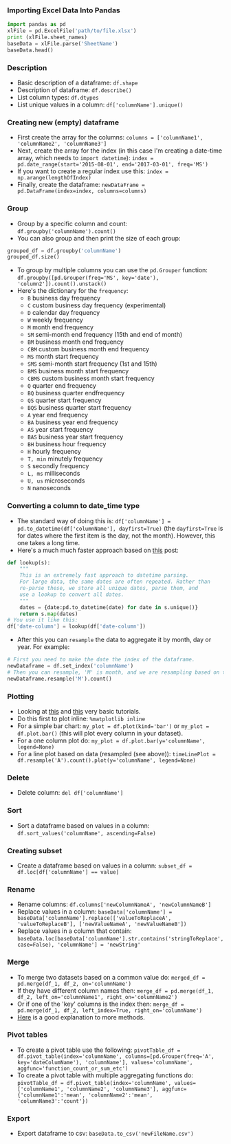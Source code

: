 ### Importing Excel Data Into Pandas
```python
import pandas as pd
xlFile = pd.ExcelFile('path/to/file.xlsx')
print (xlFile.sheet_names)
baseData = xlFile.parse('SheetName')
baseData.head()
```

### Description
* Basic description of a dataframe: `df.shape`
* Description of dataframe: `df.describe()`
* List column types: `df.dtypes`
* List unique values in a column: `df['columnName'].unique()`

### Creating new (empty) dataframe
* First create the array for the columns: `columns = ['columnName1', 'columnName2', 'columnName3']`
* Next, create the array for the index (in this case I'm creating a date-time array, which needs to `import datetime`): `index = pd.date_range(start='2015-08-01', end='2017-03-01', freq='MS')`
* If you want to create a regular index use this: `index = np.arange(lengthOfIndex)`
* Finally, create the dataframe: `newDataFrame = pd.DataFrame(index=index, columns=columns)`

### Group
* Group by a specific column and count: `df.groupby('columnName').count()`
* You can also group and then print the size of each group:
```python
grouped_df = df.groupby('columnName')
grouped_df.size()
```
* To group by multiple columns you can use the `pd.Grouper` function: `df.groupby([pd.Grouper(freq='MS', key='date'), 'column2']).count().unstack()`
* Here's the dictionary for the `frequency`:
  * `B`	business day frequency
  * `C`	custom business day frequency (experimental)
  * `D`	calendar day frequency
  * `W`	weekly frequency
  * `M`	month end frequency
  * `SM`	semi-month end frequency (15th and end of month)
  * `BM`	business month end frequency
  * `CBM`	custom business month end frequency
  * `MS`	month start frequency
  * `SMS`	semi-month start frequency (1st and 15th)
  * `BMS`	business month start frequency
  * `CBMS`	custom business month start frequency
  * `Q`	quarter end frequency
  * `BQ`	business quarter endfrequency
  * `QS`	quarter start frequency
  * `BQS`	business quarter start frequency
  * `A`	year end frequency
  * `BA`	business year end frequency
  * `AS`	year start frequency
  * `BAS`	business year start frequency
  * `BH`	business hour frequency
  * `H`	hourly frequency
  * `T, min`	minutely frequency
  * `S`	secondly frequency
  * `L, ms`	milliseconds
  * `U, us`	microseconds
  * `N`	nanoseconds

### Converting a column to date_time type
* The standard way of doing this is: `df['columnName'] = pd.to_datetime(df['columnName'], dayfirst=True)` (the `dayfirst=True` is for dates where the first item is the day, not the month). However, this one takes a long time.
* Here's a much much faster approach based on [this](https://stackoverflow.com/questions/29882573/pandas-slow-date-conversion) post:
```python
def lookup(s):
    """
    This is an extremely fast approach to datetime parsing.
    For large data, the same dates are often repeated. Rather than
    re-parse these, we store all unique dates, parse them, and
    use a lookup to convert all dates.
    """
    dates = {date:pd.to_datetime(date) for date in s.unique()}
    return s.map(dates)
# You use it like this:
df['date-column'] = lookup(df['date-column'])
```
* After this you can `resample` the data to aggregate it by month, day or year. For example:
```python
# First you need to make the date the index of the dataframe.
newDataframe = df.set_index('columnName')
# Then you can resample, 'M' is month, and we are resampling based on the count. 'A' is year.
newDataframe.resample('M').count()
```

### Plotting
* Looking at [this](http://pandas.pydata.org/pandas-docs/stable/visualization.html#visualization-barplot) and [this](http://pbpython.com/simple-graphing-pandas.html) very basic tutorials.
* Do this first to plot inline: `%matplotlib inline`
* For a simple bar chart: `my_plot = df.plot(kind='bar')` or `my_plot = df.plot.bar()` (this will plot every column in your dataset).
* For a one column plot do: `my_plot = df.plot.bar(y='columnName', legend=None)`
* For a line plot based on data (resampled (see above)): `timeLinePlot = df.resample('A').count().plot(y='columnName', legend=None)`

### Delete
* Delete column: `del df['columnName']`

### Sort
* Sort a dataframe based on values in a column: `df.sort_values('columnName', ascending=False)`

### Creating subset
* Create a dataframe based on values in a column: `subset_df = df.loc[df['columnName'] == value]`

### Rename
* Rename columns: `df.columns['newColumnNameA', 'newColumnNameB']`
* Replace values in a column: `baseData['columnName'] = baseData['columnName'].replace(['valueToReplaceA', 'valueToReplaceB'], ['newValueNameA', 'newValueNameB'])`
* Replace values in a column that contain: `baseData.loc[baseData['columnName'].str.contains('stringToReplace', case=False), 'columnName'] = 'newString'`

### Merge
* To merge two datasets based on a common value do: `merged_df = pd.merge(df_1, df_2, on='columnName')`
* If they have different column names then: `merge_df = pd.merge(df_1, df_2, left_on='columnName1', right_on='columnName2')`
* Or if one of the 'key' columns is the index then: `merge_df = pd.merge(df_1, df_2, left_index=True, right_on='columnName')`
* [Here](http://pandas.pydata.org/pandas-docs/stable/merging.html) is a good explanation to more methods.

### Pivot tables
* To create a pivot table use the following: `pivotTable_df = df.pivot_table(index='columnName', columns=[pd.Grouper(freq='A', key='dateColumName'), 'columnName'], values='columnName', aggfunc='function_count_or_sum_etc')`
* To create a pivot table with multiple aggregating functions do: `pivotTable_df = df.pivot_table(index='columnName', values=['columnName1', 'columnName2', 'columnName3'], aggfunc={'columnName1':'mean', 'columnName2':'mean', 'columnName3':'count'})`

### Export
* Export dataframe to csv: `baseData.to_csv('newFileName.csv')`
